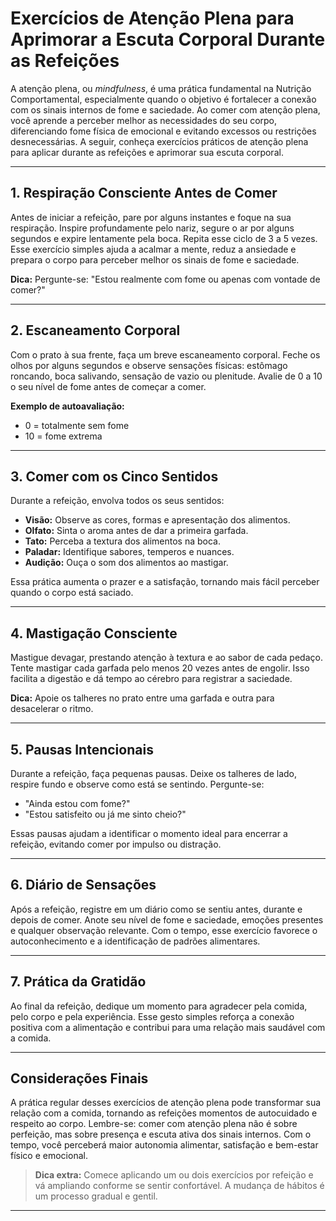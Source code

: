 
# Exercícios de Atenção Plena para Aprimorar a Escuta Corporal Durante as Refeições

A atenção plena, ou *mindfulness*, é uma prática fundamental na Nutrição Comportamental, especialmente quando o objetivo é fortalecer a conexão com os sinais internos de fome e saciedade. Ao comer com atenção plena, você aprende a perceber melhor as necessidades do seu corpo, diferenciando fome física de emocional e evitando excessos ou restrições desnecessárias. A seguir, conheça exercícios práticos de atenção plena para aplicar durante as refeições e aprimorar sua escuta corporal.

___

## 1. Respiração Consciente Antes de Comer

Antes de iniciar a refeição, pare por alguns instantes e foque na sua respiração. Inspire profundamente pelo nariz, segure o ar por alguns segundos e expire lentamente pela boca. Repita esse ciclo de 3 a 5 vezes. Esse exercício simples ajuda a acalmar a mente, reduz a ansiedade e prepara o corpo para perceber melhor os sinais de fome e saciedade.

**Dica:** Pergunte-se: "Estou realmente com fome ou apenas com vontade de comer?"

___

## 2. Escaneamento Corporal

Com o prato à sua frente, faça um breve escaneamento corporal. Feche os olhos por alguns segundos e observe sensações físicas: estômago roncando, boca salivando, sensação de vazio ou plenitude. Avalie de 0 a 10 o seu nível de fome antes de começar a comer.

**Exemplo de autoavaliação:**
- 0 = totalmente sem fome
- 10 = fome extrema

___

## 3. Comer com os Cinco Sentidos

Durante a refeição, envolva todos os seus sentidos:
- **Visão:** Observe as cores, formas e apresentação dos alimentos.
- **Olfato:** Sinta o aroma antes de dar a primeira garfada.
- **Tato:** Perceba a textura dos alimentos na boca.
- **Paladar:** Identifique sabores, temperos e nuances.
- **Audição:** Ouça o som dos alimentos ao mastigar.

Essa prática aumenta o prazer e a satisfação, tornando mais fácil perceber quando o corpo está saciado.

___

## 4. Mastigação Consciente

Mastigue devagar, prestando atenção à textura e ao sabor de cada pedaço. Tente mastigar cada garfada pelo menos 20 vezes antes de engolir. Isso facilita a digestão e dá tempo ao cérebro para registrar a saciedade.

**Dica:** Apoie os talheres no prato entre uma garfada e outra para desacelerar o ritmo.

___

## 5. Pausas Intencionais

Durante a refeição, faça pequenas pausas. Deixe os talheres de lado, respire fundo e observe como está se sentindo. Pergunte-se:
- "Ainda estou com fome?"
- "Estou satisfeito ou já me sinto cheio?"

Essas pausas ajudam a identificar o momento ideal para encerrar a refeição, evitando comer por impulso ou distração.

___

## 6. Diário de Sensações

Após a refeição, registre em um diário como se sentiu antes, durante e depois de comer. Anote seu nível de fome e saciedade, emoções presentes e qualquer observação relevante. Com o tempo, esse exercício favorece o autoconhecimento e a identificação de padrões alimentares.

___

## 7. Prática da Gratidão

Ao final da refeição, dedique um momento para agradecer pela comida, pelo corpo e pela experiência. Esse gesto simples reforça a conexão positiva com a alimentação e contribui para uma relação mais saudável com a comida.

___

## Considerações Finais

A prática regular desses exercícios de atenção plena pode transformar sua relação com a comida, tornando as refeições momentos de autocuidado e respeito ao corpo. Lembre-se: comer com atenção plena não é sobre perfeição, mas sobre presença e escuta ativa dos sinais internos. Com o tempo, você perceberá maior autonomia alimentar, satisfação e bem-estar físico e emocional.

> **Dica extra:** Comece aplicando um ou dois exercícios por refeição e vá ampliando conforme se sentir confortável. A mudança de hábitos é um processo gradual e gentil.

___
```
